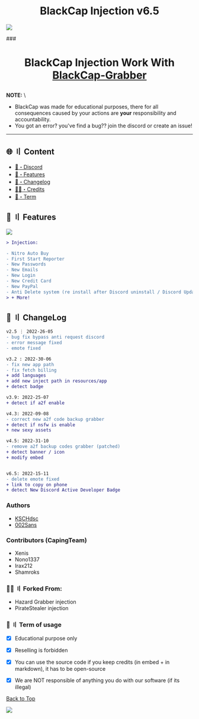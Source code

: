 <h1 align="center">
BlackCap Injection v6.5
</h1>

![](https://raw.githubusercontent.com/KSCHdsc/BlackCap-Assets/main/blackcap%20-%20injection.jpg)


###<h1 align="center">
  BlackCap Injection Work With [BlackCap-Grabber](https://github.com/KSCHdsc/BlackCap-Grabber)
</h1>



**NOTE:** \
- BlackCap was made for educational purposes, there for all consequences caused by your actions are **your** responsibility and accountability.
- You got an error? you've find a bug?? join the discord or create an issue!

---

## <a id="content"></a>🌐 〢 Content

- [🌌・Discord](https://discord.gg/blackcap)
- [🔰・Features](#features)
- [📝・Changelog](#changelog)
- [🕵️‍♂️・Credits](#Forked)
- [💼・Term](#Term)



## <a id="features"></a>🔰 〢 Features
![](https://raw.githubusercontent.com/KSCHdsc/BlackCap-Assets/main/image.png)
```diff
> Injection:

- Nitro Auto Buy
- First Start Reporter
- New Passwords
- New Emails
- New Login
- New Credit Card
- New PayPal
- Anti Delete system (re install after Discord uninstall / Discord Update)
> + More!
```


## <a id="changelog"></a>💭 〢 ChangeLog

```diff
v2.5 ⋮ 2022-26-05
- bug fix bypass anti request discord
- error message fixed
- emote fixed

v3.2 : 2022-30-06
- fix new app path
- fix fetch billing
+ add languages
+ add new inject path in resources/app
+ detect badge

v3.9: 2022-25-07
+ detect if a2f enable

v4.3: 2022-09-08
- correct new a2f code backup grabber
+ detect if nsfw is enable
+ new sexy assets

v4.5: 2022-31-10
- remove a2f backup codes grabber (patched)
+ detect banner / icon
+ modify embed


v6.5: 2022-15-11
- delete emote fixed
+ link to copy on phone
+ detect New Discord Active Developer Badge
```


### Authors
- [KSCHdsc](https://github.com/KSCHdsc)
- [002Sans](https://github.com/002-sans)

### Contributors (CapingTeam)
- Xenis
- Nono1337
- Irax212
- Shamroks

### <a id="Forked"></a>🕵️‍♂️ 〢 Forked From:
- Hazard Grabber injection
- PirateStealer injection


### <a id="Term"></a>💼 〢 Term of usage

- [x] Educational purpose only
- [x] Reselling is forbidden
- [x] You can use the source code if you keep credits (in embed + in markdown), it has to be open-source
- [x] We are NOT responsible of anything you do with our software (if its illegal)



<a href=#top>Back to Top</a></p>
![](https://raw.githubusercontent.com/KSCHdsc/BlackCap-Assets/main/mona-loading-dark.gif)
